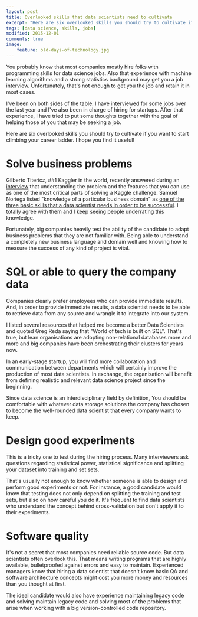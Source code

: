```yaml
---
layout: post
title: Overlooked skills that data scientists need to cultivate
excerpt: "Here are six overlooked skills you should try to cultivate if you want to start climbing your career ladder."
tags: [data science, skills, jobs]
modified: 2015-12-01
comments: true
image:
    feature: old-days-of-technology.jpg
---
```


You probably know that most companies mostly hire folks with programming skills for data science jobs. Also that experience with machine learning algorithms and a strong statistics background may get you a job interview.
Unfortunately, that's not enough to get you the job and retain it in most cases.

I've been on both sides of the table. I have interviewed for some jobs over the last year and I've also been in charge of hiring for startups. After that experience, I have tried to put some thoughts together with the goal of helping those of you that may be seeking a job.

Here are six overlooked skills you should try to cultivate if you want to start climbing your career ladder.
I hope you find it useful!


# Solve business problems

Gilberto Titericz, ##1 Kaggler in the world, recently answered during an [interview](http://blog.kaggle.com/2015/11/09/profiling-top-kagglers-gilberto-titericz-new-1-in-the-world/)
 that understanding the problem and the features that you can use as one of the most critical parts of solving a Kaggle challenge. Samuel Noriega listed "knowledge of a particular business domain" as [one of the three basic skills that a data scientist needs in order to be successful](http://3blades.io/blog/what-do-data-scientists-do-exactly/). I totally agree with them and I keep seeing people underrating this knowledge.


Fortunately, big companies heavily test the ability of the candidate to adapt business problems that they are not familiar with.
Being able to understand a completely new business language and domain well and knowing how to measure the success of any kind of project is vital.


# SQL or able to query the company data

Companies clearly prefer employees who can provide immediate results. And, in order to provide immediate results, a data scientist needs to be able to retrieve data from any source and wrangle it to integrate into our system.


I listed several resources that helped me become a better Data Scientists and quoted Greg Reda saying that "World of tech is built on SQL". That's true, but lean organisations are adopting non-relational databases more and more and big companies have been orchestrating their clusters for years now.

In an early-stage startup, you will find more collaboration and communication between departments which will certainly improve the production of most data scientists. In exchange, the organisation will benefit from defining realistic and relevant data science project since the beginning.

Since data science is an interdisciplinary field by definition, You should be comfortable with whatever data storage solutions the company has chosen to become the well-rounded data scientist that every company wants to keep.

# Design good experiments

This is a tricky one to test during the hiring process. Many interviewers ask questions regarding statistical power, statistical significance and splitting your dataset into training and set sets.


That's usually not enough to know whether someone is able to design and perform good experiments or not. For instance, a good candidate would know that testing does not only depend on splitting the training and test sets, but also on how careful you do it.
It's frequent to find data scientists who understand the concept behind cross-validation but don't apply it to their experiments.


# Software quality

It's not a secret that most companies need reliable source code. But data scientists often overlook this.
That means writing programs that are highly available, bulletproofed against errors and easy to maintain.
Experienced managers know that hiring a data scientist that doesn't know basic QA and software architecture concepts might cost you more money and resources than you thought at first.


The ideal candidate would also have experience maintaining legacy code and solving maintain legacy code and solving most of the problems that arise when working with a big version-controlled code repository.
